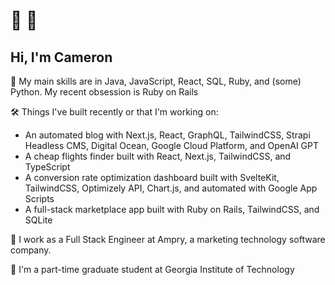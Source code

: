 # 👋 🤠
## Hi, I'm Cameron
<!--
**youngbloodcyb/youngbloodcyb** is a ✨ _special_ ✨ repository because its `README.md` (this file) appears on your GitHub profile.

Here are some ideas to get you started:

- 🔭 I’m currently working on ...
- 🌱 I’m currently learning ...
- 👯 I’m looking to collaborate on ...
- 🤔 I’m looking for help with ...
- 💬 Ask me about ...
-  How to reach me: ...
- 😄 Pronouns: ...
- ⚡ Fun fact: ...
-->

🌱 My main skills are in Java, JavaScript, React, SQL, Ruby, and (some) Python. My recent obsession is Ruby on Rails

🛠️ Things I've built recently or that I'm working on:
- An automated blog with Next.js, React, GraphQL, TailwindCSS, Strapi Headless CMS, Digital Ocean, Google Cloud Platform, and OpenAI GPT
- A cheap flights finder built with React, Next.js, TailwindCSS, and TypeScript
- A conversion rate optimization dashboard built with SvelteKit, TailwindCSS, Optimizely API, Chart.js, and automated with Google App Scripts
- A full-stack marketplace app built with Ruby on Rails, TailwindCSS, and SQLite

🔭 I work as a Full Stack Engineer at Ampry, a marketing technology software company.

📕 I'm a part-time graduate student at Georgia Institute of Technology
